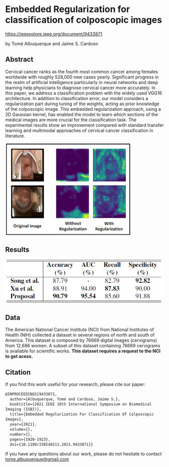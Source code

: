 # Embedded Regularization for classification of colposcopic images

https://ieeexplore.ieee.org/document/9433871

by Tomé Albuquerque and Jaime S. Cardoso

## Abstract
Cervical cancer ranks as the fourth most common cancer among females worldwide with roughly 528,000 new cases yearly. Significant progress in the realm of artificial intelligence particularly in neural networks and deep learning help physicians to diagnose cervical cancer more accurately. In this paper, we address a classification problem with the widely used VGG16 architecture. In addition to classification error, our model considers a regularization part during tuning of the weights, acting as prior knowledge of the colposcopic image. This embedded regularization approach, using a 2D Gaussian kernel, has enabled the model to learn which sections of the medical images are more crucial for the classification task. The experimental results show an improvement compared with standard transfer learning and multimodal approaches of cervical cancer classification in literature.

<img src="https://github.com/tomealbuquerque/embedded-regularization/blob/main/figures/fig1.PNG" width="400">

## Results
<img src="https://github.com/tomealbuquerque/embedded-regularization/blob/main/figures/tab1.PNG" width="500">

## Data

The American National Cancer Institute (NCI) from National Institutes of Health (NIH) collected a dataset in several regions of north and south of America. This dataset is composed by 76669 digital images (cervigrams) from 12,686 women. A subset of this dataset containing 76669 cervigrams is available for scientific works. **This dataset requires a request to the NCI to get acess.** 

## Citation
If you find this work useful for your research, please cite our paper:
```
@INPROCEEDINGS{9433871,
  author={Albuquerque, Tomé and Cardoso, Jaime S.},
  booktitle={2021 IEEE 18th International Symposium on Biomedical Imaging (ISBI)}, 
  title={Embedded Regularization For Classification Of Colposcopic Images}, 
  year={2021},
  volume={},
  number={},
  pages={1920-1923},
  doi={10.1109/ISBI48211.2021.9433871}}
```

If you have any questions about our work, please do not hesitate to contact <tome.albuquerque@gmail.com>
